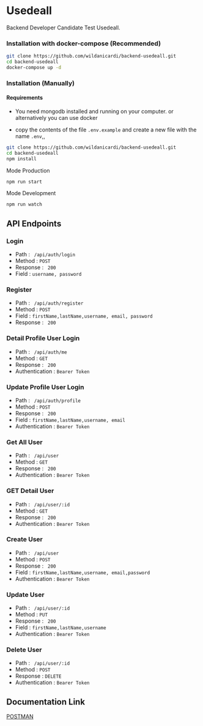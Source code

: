 # Usedeall

Backend Developer Candidate Test Usedeall.

### Installation with docker-compose (Recommended)

```bash
git clone https://github.com/wildanicardi/backend-usedeall.git
cd backend-usedeall
docker-compose up -d
```


### Installation (Manually)

#### Requirements

* You need mongodb installed and running on your computer. or alternatively you can use docker

* copy the contents of the file `.env.example` and create a new file with the name `.env`,,

```bash
git clone https://github.com/wildanicardi/backend-usedeall.git
cd backend-usedeall
npm install
```

Mode Production

```javascript
npm run start
```

Mode Development

```javascript
npm run watch
```

## API Endpoints

### Login

- Path : ` /api/auth/login`
- Method : `POST`
- Response : ` 200`
- Field : `username, password `

### Register

- Path : ` /api/auth/register`
- Method : `POST`
- Field : `firstName,lastName,username, email, password `
- Response : ` 200`

### Detail Profile User Login

- Path : ` /api/auth/me`
- Method : `GET`
- Response : ` 200`
- Authentication : `Bearer Token`

### Update Profile User Login

- Path : ` /api/auth/profile`
- Method : `POST`
- Response : ` 200`
- Field : `firstName,lastName,username, email`
- Authentication : `Bearer Token`

### Get All User

- Path : ` /api/user`
- Method : `GET`
- Response : ` 200`
- Authentication : `Bearer Token`
### GET Detail User 

- Path : ` /api/user/:id`
- Method : `GET`
- Response : ` 200`
- Authentication : `Bearer Token`
### Create User 

- Path : ` /api/user`
- Method : `POST`
- Response : ` 200`
- Field : `firstName,lastName,username, email,password`
- Authentication : `Bearer Token`
### Update User

- Path : ` /api/user/:id`
- Method : `PUT`
- Response : ` 200`
- Field : `firstName,lastName,username`
- Authentication : `Bearer Token`
### Delete User

- Path : ` /api/user/:id`
- Method : `POST`
- Response : `DELETE`
- Authentication : `Bearer Token`

## Documentation Link

[POSTMAN](https://documenter.getpostman.com/view/6225373/UzQuPRJp)
